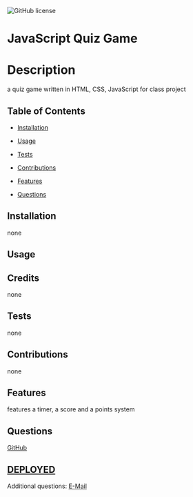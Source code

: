 ![GitHub license](https://img.shields.io/badge/license-MIT-blue.svg)

  # JavaScript Quiz Game
  
  
  
  # Description
  
  a quiz game written in HTML, CSS, JavaScript for class project
  
  ## Table of Contents

*  [Installation](#installation)

*  [Usage](#usage)

*  [Tests](#tests)

*  [Contributions](#contributions)

*  [Features](#features)

*  [Questions](#questions)


## Installation
  none
## Usage
  
  
## Credits
  none
## Tests
  none

## Contributions
  none
  
## Features
  features a timer, a score and a points system
  
## Questions

  [GitHub](https://github.com/mariachiMES)

## [DEPLOYED](https://mariachimes.github.io/JavaScriptQuizGame/)

  Additional questions: [E-Mail](mailto:davidjortizmusic@gmail.com)
